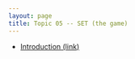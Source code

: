```yaml
---
layout: page
title: Topic 05 -- SET (the game)
---
```


* [Introduction (link)](/math180fall2024/modules/set-game/introduction)


